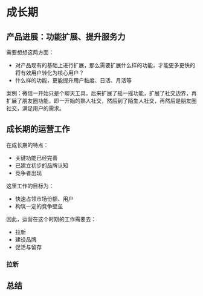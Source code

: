 # 成长期

## 产品进展：功能扩展、提升服务力

需要想想这两方面：

+ 对产品现有的基础上进行扩展，那么需要扩展什么样的功能，才能更多更快的将有效用户转化为核心用户？
+ 什么样的功能，更能提升用户黏度、日活、月活等

案例：微信一开始只是个聊天工具，后来扩展了摇一摇功能，扩展了社交边界，再扩展了朋友圈功能，即一开始的熟人社交，然后到了陌生人社交，再然后是朋友圈社交，满足用户的需求。

## 成长期的运营工作

在成长期的特点：
+ 关键功能已经完善
+ 已建立初步的品牌认知
+ 竞争者出现

这里工作的目标为：
+ 快速占领市场份额、用户
+ 构筑一定的竞争壁垒

因此，运营在这个时期的工作需要去：
+ 拉新
+ 建设品牌
+ 促活与留存

### 拉新




## 总结
